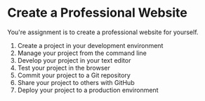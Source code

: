 # Create a Professional Website

You're assignment is to create a professional website for yourself.

1. Create a project in your development environment
1. Manage your project from the command line
1. Develop your project in your text editor
1. Test your project in the browser
1. Commit your project to a Git repository
1. Share your project to others with GitHub
1. Deploy your project to a production environment
